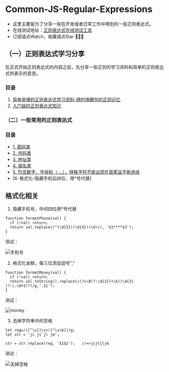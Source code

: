 # Common-JS-Regular-Expressions

- 这里主要是为了分享一些在开发或者日常工作中用到的一些正则表达式。
- 在线测试地址：[正则表达式在线测试工具](https://c.runoob.com/front-end/854)
- 订阅请点Watch，收藏请点Star 👋👋👋

## （一）正则表达式学习分享

在正式开始正则表达式的内容之前，先分享一些正则的学习资料和简单的正则表达式所表示的意思。

### 目录

1. [简单易懂的正则表达式学习资料-随时唤醒你的正则记忆](https://github.com/JCHappytime/Common-JS-Regular-Expressions/issues/1)
2. [入门级的正则表达式知识](https://github.com/JCHappytime/Common-JS-Regular-Expressions/issues/2)

### （二）一些常用的正则表达式

### 目录

- [1. 密码类](https://github.com/JCHappytime/Common-JS-Regular-Expressions/issues/3)
- [2. 号码类](https://github.com/JCHappytime/Common-JS-Regular-Expressions/issues/4)
- [3. 地址类](https://github.com/JCHappytime/Common-JS-Regular-Expressions/issues/5)
- [4. 域名类](https://github.com/JCHappytime/Common-JS-Regular-Expressions/issues/6)
- [5. 包含数字，字母和（.-_），特殊字符不能出现在首尾且不能连续](https://github.com/JCHappytime/Common-JS-Regular-Expressions/issues/7)
- [6. 格式化-隐藏手机后四位，用*号代替]


## 格式化相关

1. 隐藏手机号，中间四位用*号代替
```
function formatPhone(val) {
  if (!val) return;
  return val.replace(/^(\d{3})(\d{4})(\d+)/, '$1****$3');
}
```

测试：

![手机号](https://user-images.githubusercontent.com/10249805/109583433-de21aa80-7b3a-11eb-98dd-c8b09c2f6f74.png)

2. 格式化金额，每三位添加逗号","

```
function formatMoney(val) {
  if (!val) return;
  return val.toString().replace(/(?=\B(?:\d{3})+\b)(\d{3}(?:\.\d+$)?)/g,',$1');
}
```
测试：

![money](https://user-images.githubusercontent.com/10249805/109586683-a7e72980-7b40-11eb-8bd6-f102b7771dea.png)

3. 去掉字符串中的空格

```
let reg=/([^\s])\s+([^\s\b])/g;
let str = 'jc jt jl jm';

str = str.replace(reg, '$1$2');   //=>jcjtjljm
```
测试：

![去掉空格](https://user-images.githubusercontent.com/10249805/109587076-673be000-7b41-11eb-8f9f-e335019cccbd.png)


